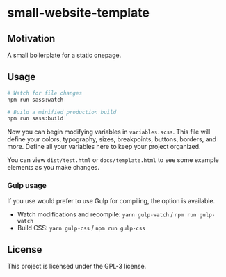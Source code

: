 # small-website-template

## Motivation

A small boilerplate for a static onepage.

## Usage
```bash
# Watch for file changes
npm run sass:watch

# Build a minified production build
npm run sass:build
```

Now you can begin modifying variables in `variables.scss`. This file will define your colors, typography, sizes, breakpoints, buttons, borders, and more. Define all your variables here to keep your project organized.

You can view `dist/test.html` or `docs/template.html` to see some example elements as you make changes.

### Gulp usage

If you use would prefer to use Gulp for compiling, the option is available.

- Watch modifications and recompile: `yarn gulp-watch` / `npm run gulp-watch`
- Build CSS: `yarn gulp-css` / `npm run gulp-css`


## License

This project is licensed under the GPL-3 license.
